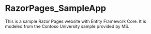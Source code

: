# RazorPages_SampleApp
This is a sample Razor Pages website with Entity Framework Core. It is modeled from the Contoso University sample provided by MS. 
